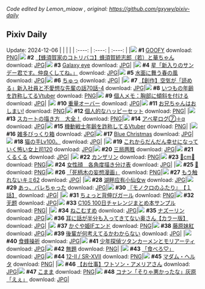 *Code edited by Lemon_miaow , original: https://github.com/gxywy/pixiv-daily*
## Pixiv Daily 
Update: 2024-12-06
|      |      |      |
| :----: | :----: | :----: |
|![](https://pximg.lemonmiaow.xyz/c/240x480/img-master/img/2024/12/04/00/00/48/124874883_p0_master1200.jpg) **#1** [GOOFY](https://www.pixiv.net/artworks/124874883) download: [PNG](https://pximg.lemonmiaow.xyz/img-original/img/2024/12/04/00/00/48/124874883_p0.png)|![](https://pximg.lemonmiaow.xyz/c/240x480/img-master/img/2024/12/04/17/38/05/124890387_p0_master1200.jpg) **#2** [【蜂須賀家のコトリバコ】蜂須賀統志郎（若）と華ちゃん](https://www.pixiv.net/artworks/124890387) download: [JPG](https://pximg.lemonmiaow.xyz/img-original/img/2024/12/04/17/38/05/124890387_p0.jpg)|![](https://pximg.lemonmiaow.xyz/c/240x480/img-master/img/2024/12/04/17/24/46/124890065_p0_master1200.jpg) **#3** [Galaxy eye](https://www.pixiv.net/artworks/124890065) download: [JPG](https://pximg.lemonmiaow.xyz/img-original/img/2024/12/04/17/24/46/124890065_p0.jpg)|
|![](https://pximg.lemonmiaow.xyz/c/240x480/img-master/img/2024/12/04/00/00/18/124874761_p0_master1200.jpg) **#4** [星「新入りのサンデー君です。仲良くしてね。」](https://www.pixiv.net/artworks/124874761) download: [JPG](https://pximg.lemonmiaow.xyz/img-original/img/2024/12/04/00/00/18/124874761_p0.jpg)|![](https://pximg.lemonmiaow.xyz/c/240x480/img-master/img/2024/12/05/07/30/01/124909023_p0_master1200.jpg) **#5** [水面に舞う春の風](https://www.pixiv.net/artworks/124909023) download: [JPG](https://pximg.lemonmiaow.xyz/img-original/img/2024/12/05/07/30/01/124909023_p0.jpg)|![](https://pximg.lemonmiaow.xyz/c/240x480/img-master/img/2024/12/04/00/21/39/124875817_p0_master1200.jpg) **#6** [ちゅっ](https://www.pixiv.net/artworks/124875817) download: [JPG](https://pximg.lemonmiaow.xyz/img-original/img/2024/12/04/00/21/39/124875817_p0.jpg)|
|![](https://pximg.lemonmiaow.xyz/c/240x480/img-master/img/2024/12/05/18/00/47/124918219_p0_master1200.jpg) **#7** [【創作】空気が「読める」新入社員と不愛想な先輩の話70話-4](https://www.pixiv.net/artworks/124918219) download: [JPG](https://pximg.lemonmiaow.xyz/img-original/img/2024/12/05/18/00/47/124918219_p0.jpg)|![](https://pximg.lemonmiaow.xyz/c/240x480/img-master/img/2024/12/04/21/01/22/124895993_p0_master1200.jpg) **#8** [いつもの年齢を詐称してるVtuber](https://www.pixiv.net/artworks/124895993) download: [PNG](https://pximg.lemonmiaow.xyz/img-original/img/2024/12/04/21/01/22/124895993_p0.png)|![](https://pximg.lemonmiaow.xyz/c/240x480/img-master/img/2024/12/05/06/00/04/124907910_p0_master1200.jpg) **#9** [個人メモ：胸部に傾斜を付ける](https://www.pixiv.net/artworks/124907910) download: [JPG](https://pximg.lemonmiaow.xyz/img-original/img/2024/12/05/06/00/04/124907910_p0.jpg)|
|![](https://pximg.lemonmiaow.xyz/c/240x480/img-master/img/2024/12/04/00/22/49/124875864_p0_master1200.jpg) **#10** [重量オーバー](https://www.pixiv.net/artworks/124875864) download: [JPG](https://pximg.lemonmiaow.xyz/img-original/img/2024/12/04/00/22/49/124875864_p0.jpg)|![](https://pximg.lemonmiaow.xyz/c/240x480/img-master/img/2024/12/04/00/02/23/124875051_p0_master1200.jpg) **#11** [お兄ちゃんはおしまい!](https://www.pixiv.net/artworks/124875051) download: [PNG](https://pximg.lemonmiaow.xyz/img-original/img/2024/12/04/00/02/23/124875051_p0.png)|![](https://pximg.lemonmiaow.xyz/c/240x480/img-master/img/2024/12/04/22/15/11/124898479_p0_master1200.jpg) **#12** [個人的なハッピーセット](https://www.pixiv.net/artworks/124898479) download: [PNG](https://pximg.lemonmiaow.xyz/img-original/img/2024/12/04/22/15/11/124898479_p0.png)|
|![](https://pximg.lemonmiaow.xyz/c/240x480/img-master/img/2024/12/04/00/01/08/124874932_p0_master1200.jpg) **#13** [スカートの描き方　大全！](https://www.pixiv.net/artworks/124874932) download: [PNG](https://pximg.lemonmiaow.xyz/img-original/img/2024/12/04/00/01/08/124874932_p0.png)|![](https://pximg.lemonmiaow.xyz/c/240x480/img-master/img/2024/12/06/12/08/45/124920084_p0_master1200.jpg) **#14** [アベ星ログ⑦＋α](https://www.pixiv.net/artworks/124920084) download: [JPG](https://pximg.lemonmiaow.xyz/img-original/img/2024/12/06/12/08/45/124920084_p0.jpg)|![](https://pximg.lemonmiaow.xyz/c/240x480/img-master/img/2024/12/05/21/06/48/124923479_p0_master1200.jpg) **#15** [機動戦士年齢を詐称してるVtuber](https://www.pixiv.net/artworks/124923479) download: [PNG](https://pximg.lemonmiaow.xyz/img-original/img/2024/12/05/21/06/48/124923479_p0.png)|
|![](https://pximg.lemonmiaow.xyz/c/240x480/img-master/img/2024/12/04/18/10/22/124891266_p0_master1200.jpg) **#16** [雑多びっくり箱](https://www.pixiv.net/artworks/124891266) download: [JPG](https://pximg.lemonmiaow.xyz/img-original/img/2024/12/04/18/10/22/124891266_p0.jpg)|![](https://pximg.lemonmiaow.xyz/c/240x480/img-master/img/2024/12/04/19/43/10/124893590_p0_master1200.jpg) **#17** [Blue Christmas](https://www.pixiv.net/artworks/124893590) download: [JPG](https://pximg.lemonmiaow.xyz/img-original/img/2024/12/04/19/43/10/124893590_p0.jpg)|![](https://pximg.lemonmiaow.xyz/c/240x480/img-master/img/2024/12/05/05/48/14/124907791_p0_master1200.jpg) **#18** [猫の手Lv100。](https://www.pixiv.net/artworks/124907791) download: [JPG](https://pximg.lemonmiaow.xyz/img-original/img/2024/12/05/05/48/14/124907791_p0.jpg)|
|![](https://pximg.lemonmiaow.xyz/c/240x480/img-master/img/2024/12/05/10/53/16/124889617_p0_master1200.jpg) **#19** [これからだんだん幸せになっていく怖い女上司120](https://www.pixiv.net/artworks/124889617) download: [JPG](https://pximg.lemonmiaow.xyz/img-original/img/2024/12/05/10/53/16/124889617_p0.jpg)|![](https://pximg.lemonmiaow.xyz/c/240x480/img-master/img/2024/12/05/18/49/46/124919498_p0_master1200.jpg) **#20** [三局两胜](https://www.pixiv.net/artworks/124919498) download: [JPG](https://pximg.lemonmiaow.xyz/img-original/img/2024/12/05/18/49/46/124919498_p0.jpg)|![](https://pximg.lemonmiaow.xyz/c/240x480/img-master/img/2024/12/05/01/23/47/124904459_p0_master1200.jpg) **#21** [くるくる](https://www.pixiv.net/artworks/124904459) download: [JPG](https://pximg.lemonmiaow.xyz/img-original/img/2024/12/05/01/23/47/124904459_p0.jpg)|
|![](https://pximg.lemonmiaow.xyz/c/240x480/img-master/img/2024/12/04/00/00/22/124874778_p0_master1200.jpg) **#22** [カンザリン](https://www.pixiv.net/artworks/124874778) download: [PNG](https://pximg.lemonmiaow.xyz/img-original/img/2024/12/04/00/00/22/124874778_p0.png)|![](https://pximg.lemonmiaow.xyz/c/240x480/img-master/img/2024/12/04/20/39/38/124895259_p0_master1200.jpg) **#23** [💍cm💍](https://www.pixiv.net/artworks/124895259) download: [PNG](https://pximg.lemonmiaow.xyz/img-original/img/2024/12/04/20/39/38/124895259_p0.png)|![](https://pximg.lemonmiaow.xyz/c/240x480/img-master/img/2024/12/05/00/00/19/124901887_p0_master1200.jpg) **#24** [女性顔　各角度描き分け表](https://www.pixiv.net/artworks/124901887) download: [JPG](https://pximg.lemonmiaow.xyz/img-original/img/2024/12/05/00/00/19/124901887_p0.jpg)|
|![](https://pximg.lemonmiaow.xyz/c/240x480/img-master/img/2024/12/04/22/00/01/124897871_p0_master1200.jpg) **#25** [🫧](https://www.pixiv.net/artworks/124897871) download: [PNG](https://pximg.lemonmiaow.xyz/img-original/img/2024/12/04/22/00/01/124897871_p0.png)|![](https://pximg.lemonmiaow.xyz/c/240x480/img-master/img/2024/12/05/12/26/23/124912751_p0_master1200.jpg) **#26** [「死柄木の妄想漫画」](https://www.pixiv.net/artworks/124912751) download: [PNG](https://pximg.lemonmiaow.xyz/img-original/img/2024/12/05/12/26/23/124912751_p0.png)|![](https://pximg.lemonmiaow.xyz/c/240x480/img-master/img/2024/12/05/16/55/43/124916799_p0_master1200.jpg) **#27** [もう触れないキミ62](https://www.pixiv.net/artworks/124916799) download: [JPG](https://pximg.lemonmiaow.xyz/img-original/img/2024/12/05/16/55/43/124916799_p0.jpg)|
|![](https://pximg.lemonmiaow.xyz/c/240x480/img-master/img/2024/12/05/12/32/47/124912861_p0_master1200.jpg) **#28** [湖畔应有小仙女w](https://www.pixiv.net/artworks/124912861) download: [JPG](https://pximg.lemonmiaow.xyz/img-original/img/2024/12/05/12/32/47/124912861_p0.jpg)|![](https://pximg.lemonmiaow.xyz/c/240x480/img-master/img/2024/12/04/00/00/23/124874787_p0_master1200.jpg) **#29** [あっ、バレちゃった](https://www.pixiv.net/artworks/124874787) download: [JPG](https://pximg.lemonmiaow.xyz/img-original/img/2024/12/04/00/00/23/124874787_p0.jpg)|![](https://pximg.lemonmiaow.xyz/c/240x480/img-master/img/2024/12/04/16/10/01/124888760_p0_master1200.jpg) **#30** [『モノクロのふたり』　【１話】](https://www.pixiv.net/artworks/124888760) download: [JPG](https://pximg.lemonmiaow.xyz/img-original/img/2024/12/04/16/10/01/124888760_p0.jpg)|
|![](https://pximg.lemonmiaow.xyz/c/240x480/img-master/img/2024/12/04/19/48/20/124893701_p0_master1200.jpg) **#31** [ちょっと背伸びガール](https://www.pixiv.net/artworks/124893701) download: [PNG](https://pximg.lemonmiaow.xyz/img-original/img/2024/12/04/19/48/20/124893701_p0.png)|![](https://pximg.lemonmiaow.xyz/c/240x480/img-master/img/2024/12/05/15/35/32/124915571_p0_master1200.jpg) **#32** [无题](https://www.pixiv.net/artworks/124915571) download: [JPG](https://pximg.lemonmiaow.xyz/img-original/img/2024/12/05/15/35/32/124915571_p0.jpg)|![](https://pximg.lemonmiaow.xyz/c/240x480/img-master/img/2024/12/04/23/03/16/124900081_p0_master1200.jpg) **#33** [C105 100日チャレンジまとめ本サンプル](https://www.pixiv.net/artworks/124900081) download: [PNG](https://pximg.lemonmiaow.xyz/img-original/img/2024/12/04/23/03/16/124900081_p0.png)|
|![](https://pximg.lemonmiaow.xyz/c/240x480/img-master/img/2024/12/04/17/41/31/124890445_p0_master1200.jpg) **#34** [ねこむすめ](https://www.pixiv.net/artworks/124890445) download: [JPG](https://pximg.lemonmiaow.xyz/img-original/img/2024/12/04/17/41/31/124890445_p0.jpg)|![](https://pximg.lemonmiaow.xyz/c/240x480/img-master/img/2024/12/04/00/05/21/124875232_p0_master1200.jpg) **#35** [ナズーリン](https://www.pixiv.net/artworks/124875232) download: [JPG](https://pximg.lemonmiaow.xyz/img-original/img/2024/12/04/00/05/21/124875232_p0.jpg)|![](https://pximg.lemonmiaow.xyz/c/240x480/img-master/img/2024/12/04/00/00/52/124874898_p0_master1200.jpg) **#36** [耳に話が半分も入ってきてない奥さん【カラー版】](https://www.pixiv.net/artworks/124874898) download: [JPG](https://pximg.lemonmiaow.xyz/img-original/img/2024/12/04/00/00/52/124874898_p0.jpg)|
|![](https://pximg.lemonmiaow.xyz/c/240x480/img-master/img/2024/12/04/21/02/26/124896036_p0_master1200.jpg) **#37** [かぐや姫IFエンド](https://www.pixiv.net/artworks/124896036) download: [PNG](https://pximg.lemonmiaow.xyz/img-original/img/2024/12/04/21/02/26/124896036_p0.png)|![](https://pximg.lemonmiaow.xyz/c/240x480/img-master/img/2024/12/05/01/22/44/124904440_p0_master1200.jpg) **#38** [藤原妹紅](https://www.pixiv.net/artworks/124904440) download: [JPG](https://pximg.lemonmiaow.xyz/img-original/img/2024/12/05/01/22/44/124904440_p0.jpg)|![](https://pximg.lemonmiaow.xyz/c/240x480/img-master/img/2024/12/04/16/33/51/124889118_p0_master1200.jpg) **#39** [後輩が何考えてるかわからない](https://www.pixiv.net/artworks/124889118) download: [JPG](https://pximg.lemonmiaow.xyz/img-original/img/2024/12/04/16/33/51/124889118_p0.jpg)|
|![](https://pximg.lemonmiaow.xyz/c/240x480/img-master/img/2024/12/04/00/00/21/124874774_p0_master1200.jpg) **#40** [食蜂操祈](https://www.pixiv.net/artworks/124874774) download: [JPG](https://pximg.lemonmiaow.xyz/img-original/img/2024/12/04/00/00/21/124874774_p0.jpg)|![](https://pximg.lemonmiaow.xyz/c/240x480/img-master/img/2024/12/04/15/00/03/124887698_p0_master1200.jpg) **#41** [少年探偵ツタンカーメンとモリアーティ](https://www.pixiv.net/artworks/124887698) download: [JPG](https://pximg.lemonmiaow.xyz/img-original/img/2024/12/04/15/00/03/124887698_p0.jpg)|![](https://pximg.lemonmiaow.xyz/c/240x480/img-master/img/2024/12/04/21/02/46/124896043_p0_master1200.jpg) **#42** [無題](https://www.pixiv.net/artworks/124896043) download: [PNG](https://pximg.lemonmiaow.xyz/img-original/img/2024/12/04/21/02/46/124896043_p0.png)|
|![](https://pximg.lemonmiaow.xyz/c/240x480/img-master/img/2024/12/04/18/34/57/124891860_p0_master1200.jpg) **#43** [「食べろ♡」](https://www.pixiv.net/artworks/124891860) download: [JPG](https://pximg.lemonmiaow.xyz/img-original/img/2024/12/04/18/34/57/124891860_p0.jpg)|![](https://pximg.lemonmiaow.xyz/c/240x480/img-master/img/2024/12/05/01/06/08/124903867_p0_master1200.jpg) **#44** [12-Ⅱ / SR-ⅩⅦ](https://www.pixiv.net/artworks/124903867) download: [PNG](https://pximg.lemonmiaow.xyz/img-original/img/2024/12/05/01/06/08/124903867_p0.png)|![](https://pximg.lemonmiaow.xyz/c/240x480/img-master/img/2024/12/04/00/05/02/124875205_p0_master1200.jpg) **#45** [マダム・ヘルタ](https://www.pixiv.net/artworks/124875205) download: [PNG](https://pximg.lemonmiaow.xyz/img-original/img/2024/12/04/00/05/02/124875205_p0.png)|
|![](https://pximg.lemonmiaow.xyz/c/240x480/img-master/img/2024/12/04/21/11/58/124896335_p0_master1200.jpg) **#46** [【お仕事】ワトソン・アメリアさん](https://www.pixiv.net/artworks/124896335) download: [JPG](https://pximg.lemonmiaow.xyz/img-original/img/2024/12/04/21/11/58/124896335_p0.jpg)|![](https://pximg.lemonmiaow.xyz/c/240x480/img-master/img/2024/12/05/18/16/24/124918672_p0_master1200.jpg) **#47** [こまま](https://www.pixiv.net/artworks/124918672) download: [PNG](https://pximg.lemonmiaow.xyz/img-original/img/2024/12/05/18/16/24/124918672_p0.png)|![](https://pximg.lemonmiaow.xyz/c/240x480/img-master/img/2024/12/04/18/17/51/124891438_p0_master1200.jpg) **#48** [コナン「そりゃ悪かったな」灰原「えぇ」](https://www.pixiv.net/artworks/124891438) download: [JPG](https://pximg.lemonmiaow.xyz/img-original/img/2024/12/04/18/17/51/124891438_p0.jpg)|

